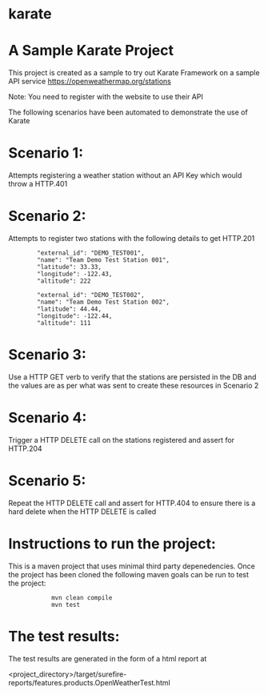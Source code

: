 # karate
# A Sample Karate Project


This project is created as a sample to try out Karate Framework on a sample API service https://openweathermap.org/stations

Note: You need to register with the website to use their API

The following scenarios have been automated to demonstrate the use of Karate

# Scenario 1: 

Attempts registering a weather station without an API Key which would throw a HTTP.401

# Scenario 2: 

Attempts to register two stations with the following details to get HTTP.201

            "external_id": "DEMO_TEST001",
            "name": "Team Demo Test Station 001",
            "latitude": 33.33,
            "longitude": -122.43,
            "altitude": 222

            "external_id": "DEMO_TEST002",
            "name": "Team Demo Test Station 002",
            "latitude": 44.44,
            "longitude": -122.44,
            "altitude": 111

# Scenario 3: 

Use a HTTP GET verb to verify that the stations are persisted in the DB and the values are as per what was sent to create these resources in Scenario 2

# Scenario 4: 

Trigger a HTTP DELETE call on the stations registered and assert for HTTP.204

# Scenario 5: 

Repeat the HTTP DELETE call and assert for HTTP.404 to ensure there is a hard delete when the HTTP DELETE is called


# Instructions to run the project:

This is a maven project that uses minimal third party depenedencies. Once the project has been cloned the following maven goals can be run to test the project:

                mvn clean compile
                mvn test

# The test results:

The test results are generated in the form of a html report at  
  
 <project_directory>/target/surefire-reports/features.products.OpenWeatherTest.html


